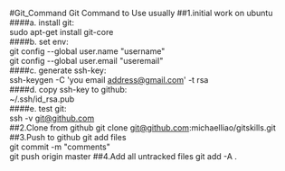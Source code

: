#Git_Command
Git Command to Use usually
##1.initial work on ubuntu
####a. install git:  
  sudo apt-get install git-core  
####b. set env:  
  git config --global user.name "username"  
  git config --global user.email "useremail"  
####c. generate ssh-key:  
  ssh-keygen -C 'you email address@gmail.com' -t rsa  
####d. copy ssh-key to github:  
  ~/.ssh/id_rsa.pub  
####e. test git:  
  ssh -v git@github.com  
##2.Clone from github
git clone git@github.com:michaelliao/gitskills.git
##3.Push to github
git add files  
git commit -m "comments"  
git push origin master
##4.Add all untracked files
git add -A .



